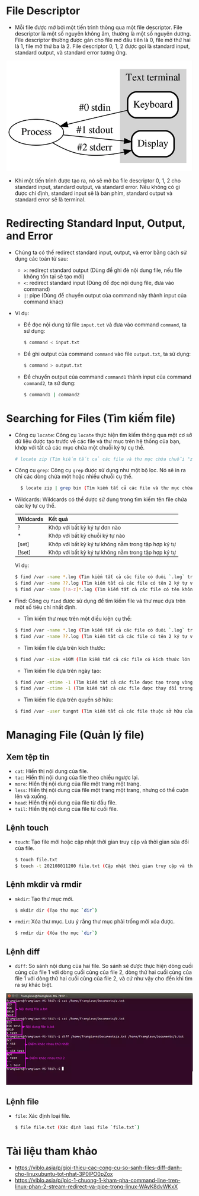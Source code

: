 # File Descriptor

- Mỗi file được mở bởi một tiến trình thông qua một file descriptor. File descriptor là một số nguyên không âm, thường là một số nguyên dương. File descriptor thường được gán cho file mở đầu tiên là 0, file mở thứ hai là 1, file mở thứ ba là 2. File descriptor 0, 1, 2 được gọi là standard input, standard output, và standard error tương ứng.

![File Descriptor](../img/image.png)

- Khi một tiến trình được tạo ra, nó sẽ mở ba file descriptor 0, 1, 2 cho standard input, standard output, và standard error. Nếu không có gì được chỉ định, standard input sẽ là bàn phím, standard output và standard error sẽ là terminal.

# Redirecting Standard Input, Output, and Error

- Chúng ta có thể redirect standard input, output, và error bằng cách sử dụng các toán tử sau:

  - `>`: redirect standard output (Dùng để ghi đè nội dung file, nếu file không tồn tại sẽ tạo mới)
  - `<`: redirect standard input (Dùng để đọc nội dung file, đưa vào command)
  - `|`: pipe (Dùng để chuyển output của command này thành input của command khác)

- Ví dụ:

  - Để đọc nội dung từ file `input.txt` và đưa vào command `command`, ta sử dụng:

    ```bash
    $ command < input.txt
    ```

  - Để ghi output của command `command` vào file `output.txt`, ta sử dụng:

    ```bash
    $ command > output.txt
    ```

  - Để chuyển output của command `command1` thành input của command `command2`, ta sử dụng:

    ```bash
    $ command1 | command2
    ```

# Searching for Files (Tìm kiếm file)

- Công cụ `locate`: Công cụ `locate` thực hiện tìm kiếm thông qua một cơ sở dữ liệu được tạo trước về các file và thư mục trên hệ thống của bạn, khớp với tất cả các mục chứa một chuỗi ký tự cụ thể.

  ```bash
  # locate zip (Tìm kiếm tất cả các file và thư mục chứa chuỗi "zip")
  ```

- Công cụ `grep`: Công cụ `grep` được sử dụng như một bộ lọc. Nó sẽ in ra chỉ các dòng chứa một hoặc nhiều chuỗi cụ thể.

  ```bash
    $ locate zip | grep bin (Tìm kiếm tất cả các file và thư mục chứa cả "zip" và "bin")
  ```

- Wildcards: Wildcards có thể được sử dụng trong tìm kiếm tên file chứa các ký tự cụ thể.

  | Wildcards | Kết quả                                             |
  | --------- | --------------------------------------------------- |
  | ?         | Khớp với bất kỳ ký tự đơn nào                       |
  | \*        | Khớp với bất kỳ chuỗi ký tự nào                     |
  | [set]     | Khớp với bất kỳ ký tự không nằm trong tập hợp ký tự |
  | [!set]    | Khớp với bất kỳ ký tự không nằm trong tập hợp ký tự |

  Ví dụ:

  ```bash
  $ find /var -name *.log (Tìm kiếm tất cả các file có đuôi `.log` trong thư mục `/var`)
  $ find /var -name ??.log (Tìm kiếm tất cả các file có tên 2 ký tự và đuôi `.log` trong thư mục `/var`)
  $ find /var -name [!a-z]*.log (Tìm kiếm tất cả các file có tên không bắt đầu bằng ký tự từ `a` đến `z` và đuôi `.log` trong thư mục `/var`)
  ```

- Find: Công cụ `find` được sử dụng để tìm kiếm file và thư mục dựa trên một số tiêu chí nhất định.

  - TÌm kiếm thư mục trên một điều kiện cụ thể:

  ```bash
  $ find /var -name *.log (Tìm kiếm tất cả các file có đuôi `.log` trong thư mục `/var`)
  $ find /var -name ??.log (Tìm kiếm tất cả các file có tên 2 ký tự và đuôi `.log` trong thư mục `/var`)
  ```

  - Tìm kiếm file dựa trên kích thước:

  ```bash
  $ find /var -size +10M (Tìm kiếm tất cả các file có kích thước lớn hơn 10MB trong thư mục `/var`)
  ```

  - Tìm kiếm file dựa trên ngày tạo:

  ```bash
  $ find /var -mtime -1 (Tìm kiếm tất cả các file được tạo trong vòng 1 ngày trong thư mục `/var`)
  $ find /var -ctime -1 (Tìm kiếm tất cả các file được thay đổi trong vòng 1 ngày trong thư mục `/var`)
  ```

  - Tìm kiếm file dựa trên quyền sở hữu:

  ```bash
  $ find /var -user tungnt (Tìm kiếm tất cả các file thuộc sở hữu của user `tungnt` trong thư mục `/var`)
  ```

# Managing File (Quản lý file)

## Xem tệp tin

- `cat`: Hiển thị nội dung của file.
- `tac`: Hiển thị nội dung của file theo chiều ngược lại.
- `more`: Hiển thị nội dung của file một trang một trang.
- `less`: Hiển thị nội dung của file một trang một trang, nhưng có thể cuộn lên và xuống.
- `head`: Hiển thị nội dung của file từ đầu file.
- `tail`: Hiển thị nội dung của file từ cuối file.

## Lệnh touch

- `touch`: Tạo file mới hoặc cập nhật thời gian truy cập và thời gian sửa đổi của file.

  ```bash
  $ touch file.txt
  $ touch -t 202108011200 file.txt (Cập nhật thời gian truy cập và thời gian sửa đổi của file thành 12:00 ngày 01/08/2021)
  ```

## Lệnh mkdir và rmdir

- `mkdir`: Tạo thư mục mới.

  ```bash
  $ mkdir dir (Tạo thư mục `dir`)
  ```

- `rmdir`: Xóa thư mục. Lưu ý rằng thư mục phải trống mới xóa được.

  ```bash
  $ rmdir dir (Xóa thư mục `dir`)
  ```

## Lệnh diff

- `diff`: So sánh nội dung của hai file. So sánh sẽ được thực hiện dòng cuối cùng của file 1 với dòng cuối cùng của file 2, dòng thứ hai cuối cùng của file 1 với dòng thứ hai cuối cùng của file 2, và cứ như vậy cho đến khi tìm ra sự khác biệt.

![diff](../img/image1.png)

## Lệnh file

- `file`: Xác định loại file.

  ```bash
  $ file file.txt (Xác định loại file `file.txt`)
  ```

# Tài liệu tham khảo

- https://viblo.asia/p/gioi-thieu-cac-cong-cu-so-sanh-files-diff-danh-cho-linuxubuntu-tot-nhat-3P0lPO0pZox
- https://viblo.asia/p/lpic-1-chuong-1-kham-pha-command-line-tren-linux-phan-2-stream-redirect-va-pipe-trong-linux-WAyK8dvWKxX